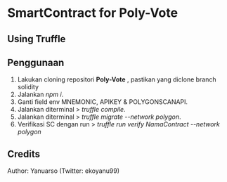 # SmartContract for Poly-Vote
## Using Truffle

## Penggunaan
1. Lakukan cloning repositori **Poly-Vote** , pastikan yang diclone branch solidity
2. Jalankan _npm i_.
3. Ganti field env MNEMONIC, APIKEY & POLYGONSCANAPI.
4. Jalankan diterminal > _truffle compile_.
5. Jalankan diterminal > _truffle migrate --network polygon_.
6. Verifikasi SC dengan run > _truffle run verify NamaContract --network polygon_

## Credits

Author: Yanuarso (Twitter: ekoyanu99)